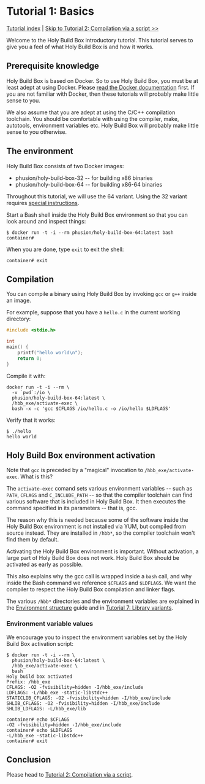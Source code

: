 # Tutorial 1: Basics

[Tutorial index](README.md#tutorials) | [Skip to Tutorial 2: Compilation via a script >>](TUTORIAL-2-COMPILATION-SCRIPT.md)

Welcome to the Holy Build Box introductory tutorial. This tutorial serves to give you a feel of what Holy Build Box is and how it works.

## Prerequisite knowledge

Holy Build Box is based on Docker. So to use Holy Build Box, you must be at least adept at using Docker. Please [read the Docker documentation](https://docs.docker.com/) first. If you are not familiar with Docker, then these tutorials will probably make little sense to you.

We also assume that you are adept at using the C/C++ compilation toolchain. You should be comfortable with using the compiler, make, autotools, environment variables etc. Holy Build Box will probably make little sense to you otherwise.

## The environment

Holy Build Box consists of two Docker images:

 * phusion/holy-build-box-32 -- for building x86 binaries
 * phusion/holy-build-box-64 -- for building x86-64 binaries

Throughout this tutorial, we will use the 64 variant. Using the 32 variant requires [special instructions](BUILDING-32-BIT-BINARIES.md).

Start a Bash shell inside the Holy Build Box environment so that you can look around and inspect things:

    $ docker run -t -i --rm phusion/holy-build-box-64:latest bash
    container#

When you are done, type `exit` to exit the shell:

    container# exit

## Compilation

You can compile a binary using Holy Build Box by invoking `gcc` or `g++` inside an image.

For example, suppose that you have a `hello.c` in the current working directory:

~~~c
#include <stdio.h>

int
main() {
    printf("hello world\n");
    return 0;
}
~~~

Compile it with:

    docker run -t -i --rm \
      -v `pwd`:/io \
      phusion/holy-build-box-64:latest \
      /hbb_exe/activate-exec \
      bash -x -c 'gcc $CFLAGS /io/hello.c -o /io/hello $LDFLAGS'

Verify that it works:

    $ ./hello
    hello world

## Holy Build Box environment activation

Note that `gcc` is preceded by a "magical" invocation to `/hbb_exe/activate-exec`. What is this?

The `activate-exec` comand sets various environment variables -- such as `PATH`, `CFLAGS` and `C_INCLUDE_PATH` -- so that the compiler toolchain can find various software that is included in Holy Build Box. It then executes the command specified in its parameters -- that is, gcc.

The reason why this is needed because some of the software inside the Holy Build Box environment is not installed via YUM, but compiled from source instead. They are installed in `/hbb*`, so the compiler toolchain won't find them by default.

Activating the Holy Build Box environment is important. Without activation, a large part of Holy Build Box does not work. Holy Build Box should be activated as early as possible.

This also explains why the gcc call is wrapped inside a `bash` call, and why inside the Bash command we reference `$CFLAGS` and `$LDFLAGS`. We want the compiler to respect the Holy Build Box compilation and linker flags.

The various `/hbb*` directories and the environment variables are explained in the [Environment structure](ENVIRONMENT-STRUCTURE.md) guide and in [Tutorial 7: Library variants](TUTORIAL-5-LIBRARY-VARIANTS.md).

### Environment variable values

We encourage you to inspect the environment variables set by the Holy Build Box activation script:

    $ docker run -t -i --rm \
      phusion/holy-build-box-64:latest \
      /hbb_exe/activate-exec \
      bash
    Holy build box activated
    Prefix: /hbb_exe
    CFLAGS: -O2 -fvisibility=hidden -I/hbb_exe/include
    LDFLAGS: -L/hbb_exe -static-libstdc++
    STATICLIB_CFLAGS: -O2 -fvisibility=hidden -I/hbb_exe/include
    SHLIB_CFLAGS: -O2 -fvisibility=hidden -I/hbb_exe/include
    SHLIB_LDFLAGS: -L/hbb_exe/lib

    container# echo $CFLAGS
    -O2 -fvisibility=hidden -I/hbb_exe/include
    container# echo $LDFLAGS
    -L/hbb_exe -static-libstdc++
    container# exit

## Conclusion

Please head to [Tutorial 2: Compilation via a script](TUTORIAL-2-COMPILATION-SCRIPT.md).
